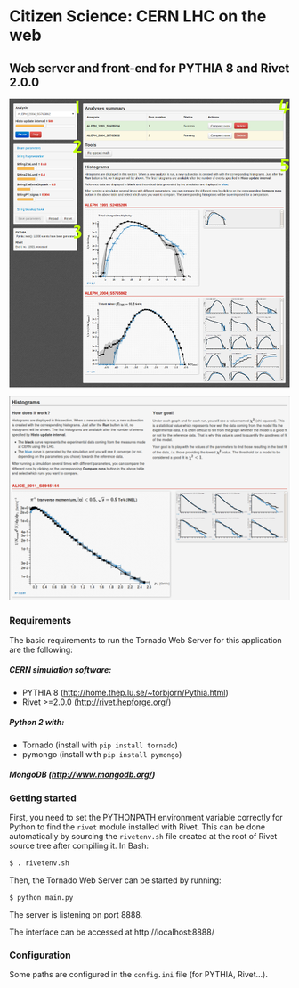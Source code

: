 # Citizen Science: CERN LHC on the web
## Web server and front-end for PYTHIA 8 and Rivet 2.0.0

![UI](screenshots/ui.png)

![histograms](screenshots/ana_histos.png)

### Requirements

The basic requirements to run the Tornado Web Server for this application are the following:

##### CERN simulation software:
- PYTHIA 8 (http://home.thep.lu.se/~torbjorn/Pythia.html)
- Rivet >=2.0.0 (http://rivet.hepforge.org/)

##### Python 2 with:
- Tornado (install with `pip install tornado`)
- pymongo (install with `pip install pymongo`)

##### MongoDB (http://www.mongodb.org/)


### Getting started

First, you need to set the PYTHONPATH environment variable correctly for Python to find the `rivet` module installed with Rivet. This can be done automatically by sourcing the `rivetenv.sh` file created at the root of Rivet source tree after compiling it. In Bash:

```bash
$ . rivetenv.sh
```

Then, the Tornado Web Server can be started by running:

```bash
$ python main.py
```

The server is listening on port 8888.

The interface can be accessed at http://localhost:8888/


### Configuration

Some paths are configured in the `config.ini` file (for PYTHIA, Rivet...).
